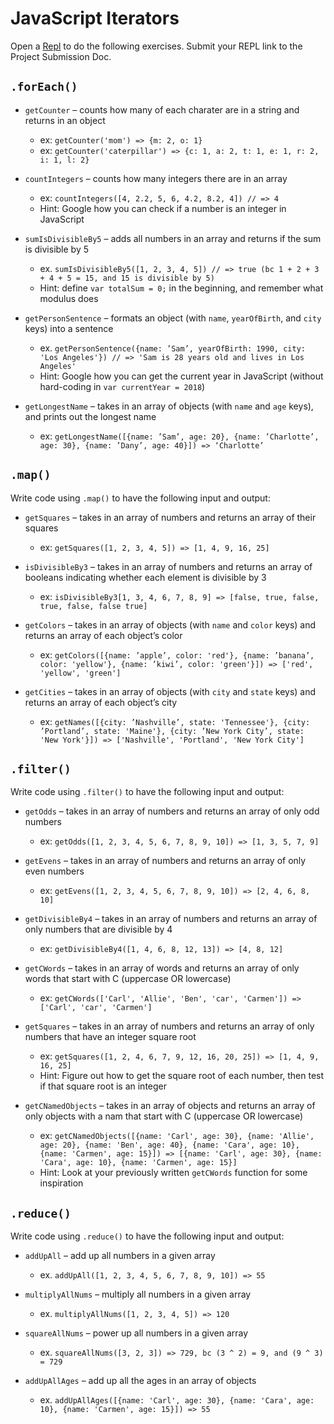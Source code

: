 # JavaScript Iterators

Open a [Repl](repl.it/languages/javascript) to do the following exercises. Submit your REPL link to the Project Submission Doc.

## `.forEach()`
- `getCounter` – counts how many of each charater are in a string and returns in an object
	- ex: `getCounter('mom') => {m: 2, o: 1}`
	- ex: `getCounter('caterpillar') => {c: 1, a: 2, t: 1, e: 1, r: 2, i: 1, l: 2}`
	
- `countIntegers` – counts how many integers there are in an array
	- ex: `countIntegers([4, 2.2, 5, 6, 4.2, 8.2, 4]) // => 4`
	- Hint: Google how you can check if a number is an integer in JavaScript
	
- `sumIsDivisibleBy5` – adds all numbers in an array and returns if the sum is divisible by 5
	- ex. `sumIsDivisibleBy5([1, 2, 3, 4, 5]) // => true (bc 1 + 2 + 3 + 4 + 5 = 15, and 15 is divisible by 5)`
	- Hint: define `var totalSum = 0;` in the beginning, and remember what modulus does
	
- `getPersonSentence` – formats an object (with `name`, `yearOfBirth`, and `city` keys) into a sentence
	- ex. `getPersonSentence({name: ’Sam’, yearOfBirth: 1990, city: 'Los Angeles'}) // => 'Sam is 28 years old and lives in Los Angeles'`
	- Hint: Google how you can get the current year in JavaScript (without hard-coding in `var currentYear = 2018`)
- `getLongestName` – takes in an array of objects (with `name` and `age` keys), and prints out the longest name
	- ex: `getLongestName([{name: ’Sam’, age: 20}, {name: ’Charlotte’, age: 30}, {name: ’Dany’, age: 40}]) => ‘Charlotte’`

## `.map()`
Write code using `.map()` to have the following input and output:

- `getSquares` – takes in an array of numbers and returns an array of their squares
  - ex: `getSquares([1, 2, 3, 4, 5]) => [1, 4, 9, 16, 25]`
  
- `isDivisibleBy3` – takes in an array of numbers and returns an array of booleans indicating whether each element is divisible by 3
  - ex: `isDivisibleBy3[1, 3, 4, 6, 7, 8, 9] => [false, true, false, true, false, false true]`
  
- `getColors` – takes in an array of objects (with `name` and `color` keys) and returns an array of each object’s color
  - ex: `getColors([{name: ’apple’, color: 'red'}, {name: ’banana’, color: 'yellow'}, {name: ’kiwi’, color: 'green'}]) => ['red', 'yellow', 'green']`
  
- `getCities` – takes in an array of objects (with `city` and `state` keys) and returns an array of each object’s city
  - ex: `getNames([{city: ’Nashville’, state: 'Tennessee'}, {city: ’Portland’, state: 'Maine'}, {city: ’New York City’, state: 'New York'}]) => ['Nashville', 'Portland', 'New York City']`

## `.filter()`
Write code using `.filter()` to have the following input and output:

- `getOdds` – takes in an array of numbers and returns an array of only odd numbers
  - ex: `getOdds([1, 2, 3, 4, 5, 6, 7, 8, 9, 10]) => [1, 3, 5, 7, 9]`

- `getEvens` – takes in an array of numbers and returns an array of only even numbers
  - ex: `getEvens([1, 2, 3, 4, 5, 6, 7, 8, 9, 10]) => [2, 4, 6, 8, 10]`
  
- `getDivisibleBy4` – takes in an array of numbers and returns an array of only numbers that are divisible by 4
  - ex: `getDivisibleBy4([1, 4, 6, 8, 12, 13]) => [4, 8, 12]`
  
- `getCWords` – takes in an array of words and returns an array of only words that start with C (uppercase OR lowercase)
  - ex: `getCWords(['Carl', 'Allie', 'Ben', 'car', 'Carmen']) => ['Carl', 'car', 'Carmen']`

- `getSquares` – takes in an array of numbers and returns an array of only numbers that have an integer square root
  - ex: `getSquares([1, 2, 4, 6, 7, 9, 12, 16, 20, 25]) => [1, 4, 9, 16, 25]`
  - Hint: Figure out how to get the square root of each number, then test if that square root is an integer
  
- `getCNamedObjects` – takes in an array of objects and returns an array of only objects with a nam that start with C (uppercase OR lowercase) 
  - ex: `getCNamedObjects([{name: 'Carl', age: 30}, {name: 'Allie', age: 20}, {name: 'Ben', age: 40}, {name: 'Cara', age: 10}, {name: 'Carmen', age: 15}]) => [{name: 'Carl', age: 30}, {name: 'Cara', age: 10}, {name: 'Carmen', age: 15}]` 
  - Hint: Look at your previously written `getCWords` function for some inspiration

## `.reduce()`
Write code using `.reduce()` to have the following input and output:

- `addUpAll` – add up all numbers in a given array
  - ex. `addUpAll([1, 2, 3, 4, 5, 6, 7, 8, 9, 10]) => 55` 

- `multiplyAllNums` – multiply all numbers in a given array
  - ex. `multiplyAllNums([1, 2, 3, 4, 5]) => 120`
  
- `squareAllNums` – power up all numbers in a given array
  - ex. `squareAllNums([3, 2, 3]) => 729, bc (3 ^ 2) = 9, and (9 ^ 3) = 729`

- `addUpAllAges` – add up all the ages in an array of objects
  - ex. `addUpAllAges([{name: 'Carl', age: 30}, {name: 'Cara', age: 10}, {name: 'Carmen', age: 15}]) => 55` 
